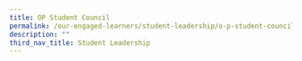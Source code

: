 ```yaml
---
title: OP Student Council
permalink: /our-engaged-learners/student-leadership/o-p-student-council
description: ""
third_nav_title: Student Leadership
---
```


